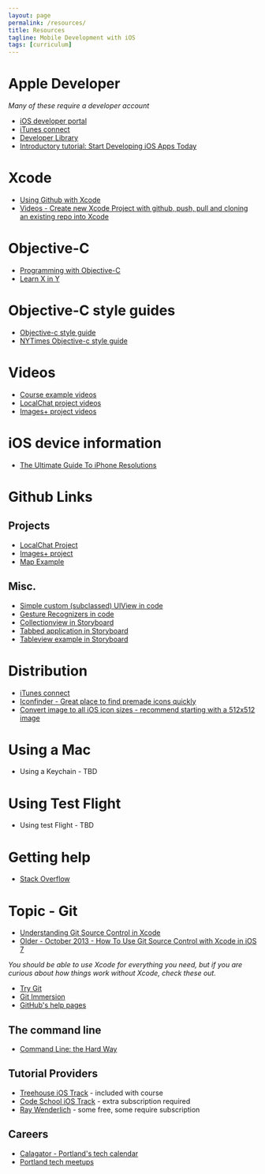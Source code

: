 ```yaml
---
layout: page
permalink: /resources/
title: Resources
tagline: Mobile Development with iOS
tags: [curriculum]
---
```

# Apple Developer
*Many of these require a developer account*

* [iOS developer portal](https://developer.apple.com/devcenter/selectTeam.action)
* [iTunes connect](https://itunesconnect.apple.com/WebObjects/iTunesConnect.woa)
* [Developer Library](https://developer.apple.com/)
* [Introductory tutorial: Start Developing iOS Apps Today](https://developer.apple.com/library/ios/referencelibrary/GettingStarted/RoadMapiOS/index.html#//apple_ref/doc/uid/TP40011343)

# Xcode
* [Using Github with Xcode](https://docs.google.com/presentation/d/1MK65mG0SV4JLt9PmfcZYO7tFz_2dQMgcughcQDggaFc/edit?usp=sharing)
* [Videos - Create new Xcode Project with github, push, pull and cloning an existing repo into Xcode](https://drive.google.com/folderview?id=0B1jxDrjd4WIaWEJXTG43Y2N3Z3M&usp=sharing)


# Objective-C
* [Programming with Objective-C](https://developer.apple.com/library/ios/documentation/Cocoa/Conceptual/ProgrammingWithObjectiveC/Introduction/Introduction.html#//apple_ref/doc/uid/TP40011210)
* [Learn X in Y](http://learnxinyminutes.com/docs/objective-c/)

# Objective-C style guides
* [Objective-c style guide](https://github.com/raywenderlich/objective-c-style-guide)
* [NYTimes Objective-c style guide](https://github.com/NYTimes/objective-c-style-guide)

# Videos
* [Course example videos](https://drive.google.com/folderview?id=0B1jxDrjd4WIadWEtZ3BPb1phcUU&usp=sharing)
* [LocalChat project videos](https://drive.google.com/folderview?id=0B1jxDrjd4WIaMklKTndhc1phTVE&usp=sharing)
* [Images+ project videos](https://drive.google.com/folderview?id=0B1jxDrjd4WIaSUZTQm1mQ25tNVU&usp=sharing)

# iOS device information
* [The Ultimate Guide To iPhone Resolutions](http://www.paintcodeapp.com/news/ultimate-guide-to-iphone-resolutions) 

# Github Links

## Projects
* [LocalChat Project](https://github.com/portlandcodeschool/LocalChat)
* [Images+ project](https://github.com/portlandcodeschool/ImagePlus)
* [Map Example](https://github.com/portlandcodeschool/MapExample_iOS)

## Misc.
* [Simple custom (subclassed) UIView in code](https://github.com/portlandcodeschool/SimpleCustomView_iOS)
* [Gesture Recognizers in code](https://github.com/portlandcodeschool/GestureRecognizers_iOS)
* [Collectionview in Storyboard](https://github.com/portlandcodeschool/CollectionViewStoryboard_iOS)
* [Tabbed application in Storyboard](https://github.com/portlandcodeschool/TabbedApplication_ios)
* [Tableview example in Storyboard](https://github.com/portlandcodeschool/TableViewExample-iOS)

# Distribution
* [iTunes connect](https://itunesconnect.apple.com/WebObjects/iTunesConnect.woa)
* [Iconfinder - Great place to find premade icons quickly](https://www.iconfinder.com)
* [Convert image to all iOS icon sizes - recommend starting with a 512x512 image](http://makeappicon.com)

# Using a Mac
* Using a Keychain - TBD


# Using Test Flight
* Using test Flight - TBD



# Getting help
* [Stack Overflow](http://stackoverflow.com/questions/tagged/ios)    

# Topic - Git
* [Understanding Git Source Control in Xcode](http://www.appcoda.com/git-source-control-in-xcode/)
* [Older - October 2013 - How To Use Git Source Control with Xcode in iOS 7](http://www.raywenderlich.com/51351/how-to-use-git-source-control-with-xcode-in-ios-7)

*You should be able to use Xcode for everything you need, but if you are curious about how things work without Xcode, check these out.*
* [Try Git](http://try.github.com)
* [Git Immersion](http://gitimmersion.com)
* [GitHub's help pages](http://help.github.com)

## The command line
* [Command Line: the Hard Way](http://cli.learncodethehardway.org/book)

## Tutorial Providers
* [Treehouse iOS Track](http://teamtreehouse.com/tracks/ios-development-with-objective-c) - included with course
* [Code School iOS Track](https://www.codeschool.com/paths/ios) - extra subscription required
* [Ray Wenderlich](http://www.raywenderlich.com/tutorials) - some free, some require subscription

## Careers

* [Calagator - Portland's tech calendar](http://calagator.org)
* [Portland tech meetups](http://www.meetup.com/find/tech/?allMeetups=false&radius=5&userFreeform=Portland%2C+OR&mcId=znull&mcName=Portland%2C+OR&sort=default)

